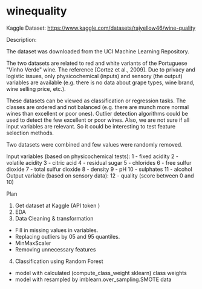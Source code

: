# winequality
Kaggle Dataset: https://www.kaggle.com/datasets/rajyellow46/wine-quality

Description:

The dataset was downloaded from the UCI Machine Learning Repository.

The two datasets are related to red and white variants of the Portuguese "Vinho Verde" wine. The reference [Cortez et al., 2009]. Due to privacy and logistic issues, only physicochemical (inputs) and sensory (the output) variables are available (e.g. there is no data about grape types, wine brand, wine selling price, etc.).

These datasets can be viewed as classification or regression tasks. The classes are ordered and not balanced (e.g. there are munch more normal wines than excellent or poor ones). Outlier detection algorithms could be used to detect the few excellent or poor wines. Also, we are not sure if all input variables are relevant. So it could be interesting to test feature selection methods.

Two datasets were combined and few values were randomly removed.

Input variables (based on physicochemical tests):
1 - fixed acidity
2 - volatile acidity
3 - citric acid
4 - residual sugar
5 - chlorides
6 - free sulfur dioxide
7 - total sulfur dioxide
8 - density
9 - pH
10 - sulphates
11 - alcohol
Output variable (based on sensory data):
12 - quality (score between 0 and 10)

Plan
1. Get dataset at Kaggle (API token )
2. EDA 
3. Data Cleaning & transformation 
- Fill in missing values in variables.
- Replacing outliers by 05 and 95 quantiles.
- MinMaxScaler
- Removing unnecessary features
4. Classification using Random Forest
- model with calculated (compute_class_weight sklearn) class weights
- model with resampled by imblearn.over_sampling.SMOTE data
